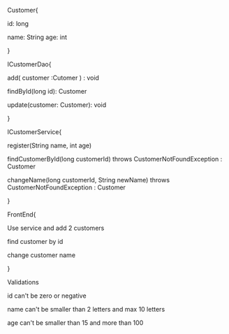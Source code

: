 
Customer{

 id: long
 
 name: String
 age: int

}


ICustomerDao{

 add( customer :Cutomer ) : void

findById(long id): Customer

update(customer: Customer): void

}


ICustomerService{

register(String name, int age) 

findCustomerById(long customerId) throws CustomerNotFoundException : Customer

changeName(long customerId, String newName) throws CustomerNotFoundException : Customer


}

FrontEnd{

Use service and add 2 customers

find customer by id

change customer name

}

Validations

id can't be zero or negative

name can't be smaller than 2 letters and max 10 letters

age can't be smaller than 15 and more than 100





